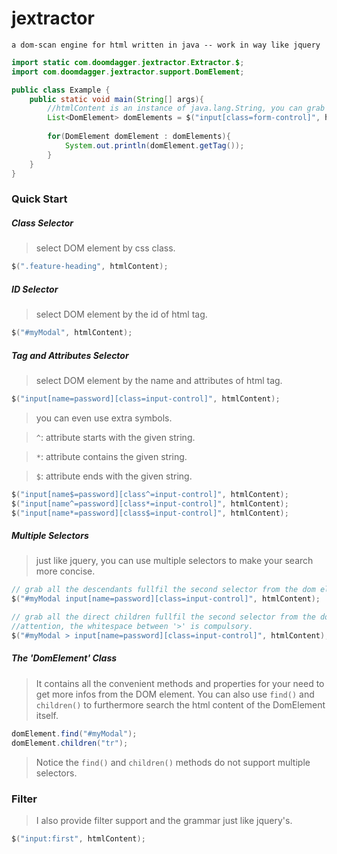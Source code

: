 jextractor
==========

	a dom-scan engine for html written in java -- work in way like jquery

```java
import static com.doomdagger.jextractor.Extractor.$;
import com.doomdagger.jextractor.support.DomElement;

public class Example {
	public static void main(String[] args){
		//htmlContent is an instance of java.lang.String, you can grab a snnipet of html by using HttpClient from Apache Projects
		List<DomElement> domElements = $("input[class=form-control]", htmlContent);
		
		for(DomElement domElement : domElements){
			System.out.println(domElement.getTag());
		}
	}
}
```

### Quick Start

##### Class Selector

>select DOM element by css class.

```java
$(".feature-heading", htmlContent);
```

##### ID Selector

>select DOM element by the id of html tag.

```java
$("#myModal", htmlContent);
```

##### Tag and Attributes Selector

>select DOM element by the name and attributes of html tag.

```java
$("input[name=password][class=input-control]", htmlContent);
```

>you can even use extra symbols.

> `^`: attribute starts with the given string.

> `*`: attribute contains the given string.

> `$`: attribute ends with the given string.

```java
$("input[name$=password][class^=input-control]", htmlContent);
$("input[name^=password][class*=input-control]", htmlContent);
$("input[name*=password][class$=input-control]", htmlContent);
```

##### Multiple Selectors

>just like jquery, you can use multiple selectors to make your search more concise.

```java
// grab all the descendants fullfil the second selector from the dom elements fullfil the first selector
$("#myModal input[name=password][class=input-control]", htmlContent); 

// grab all the direct children fullfil the second selector from the dom elements fullfil the first selector
//attention, the whitespace between '>' is compulsory.
$("#myModal > input[name=password][class=input-control]", htmlContent); 
```

##### The 'DomElement' Class

>It contains all the convenient methods and properties for your need to get more infos from the DOM element.
>You can also use `find()` and `children()` to furthermore search the html content of the DomElement itself.
```java
domElement.find("#myModal");
domElement.children("tr");
```

>Notice the `find()` and `children()` methods do not support multiple selectors.

### Filter

> I also provide filter support and the grammar just like jquery's.

```java
$("input:first", htmlContent);
```

